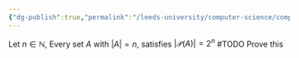 ```yaml
---
{"dg-publish":true,"permalink":"/leeds-university/computer-science/compulsory-modules/fundamental-math-concepts/5-set-theory/theorems/theorem-5-24/","tags":["Theorem"]}
---
```


Let $n \in \mathbb{N}$, Every set $A$ with $|A| = n$, satisfies $|\mathcal{P}(A)| = 2^{n}$
#TODO Prove this
